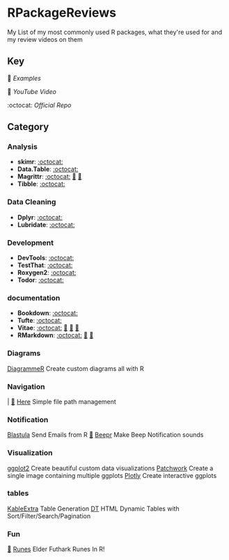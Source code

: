 # RPackageReviews

My List of my most commonly used R packages, what they're used for and my review videos on them

## Key

:page_facing_up: _Examples_

:movie_camera: _YouTube Video_

:octocat: _Official Repo_

## Category

### Analysis

- **skimr**: [:octocat:](https://github.com/ropensci/skimr)
- **Data.Table**: [:octocat:](https://github.com/Rdatatable/data.table)
- **Magrittr**: [:octocat:](https://github.com/tidyverse/magrittr) [:movie_camera:](https://www.youtube.com/watch?v=03kD1sgSyQI) [:page_facing_up:](./examples/magrittr)
- **Tibble**: [:octocat:](https://github.com/tidyverse/tibble)

### Data Cleaning

- **Dplyr**: [:octocat:](https://github.com/tidyverse/dplyr)
- **Lubridate**: [:octocat:](https://github.com/tidyverse/lubridate)

### Development

- **DevTools**: [:octocat:](https://github.com/r-lib/devtools)
- **TestThat**: [:octocat:](https://github.com/r-lib/testthat)
- **Roxygen2**: [:octocat:](https://github.com/r-lib/roxygen2)
- **Todor**: [:octocat:](https://github.com/dokato/todor)

### documentation

- **Bookdown**: [:octocat:](https://github.com/rstudio/bookdown)
- **Tufte**: [:octocat:](https://github.com/rstudio/tufte)
- **Vitae**: [:octocat:](https://github.com/mitchelloharawild/vitae) [:movie_camera:](https://www.youtube.com/watch?v=ntQvuCZpqjQ) [:page_facing_up:](./examples/vitae) [:page_facing_up:](https://github.com/tallguyjenks/CV)
- **RMarkdown**: [:octocat:](https://github.com/rstudio/rmarkdown) [:movie_camera:](https://bit.ly/2E1E4lN) [:page_facing_up:](./examples/)

### Diagrams

[DiagrammeR](https://github.com/rich-iannone/DgrammeR) Create custom diagrams all with R

### Navigation

| [:movie_camera:](https://www.youtube.com/watch?v=5ZfFLamFBZM) [Here](https://github.com/r-lib/here) Simple file path management

### Notification

[Blastula](https://github.com/rich-iannone/blastula) Send Emails from R
[:movie_camera:](https://youtu.be/rcE_E5vMTgg) [Beepr](https://github.com/rasmusab/beepr) Make Beep Notification sounds

### Visualization

[ggplot2](https://github.com/tidyverse/ggplot2) Create beautiful custom data visualizations
[Patchwork](https://github.com/thomasp85/patchwork) Create a single image containing multiple ggplots
[Plotly](https://github.com/ropensci/plotly) Create interactive ggplots

### tables

[KableExtra](https://github.com/haozhu233/kableExtra) Table Generation
[DT](https://github.com/rstudio/DT) HTML Dynamic Tables with Sort/Filter/Search/Pagination

### Fun

[:movie_camera:](https://www.youtube.com/watch?v=G-QuYafXdgk) [Runes](https://github.com/tallguyjenks/runes) Elder Futhark Runes In R!
